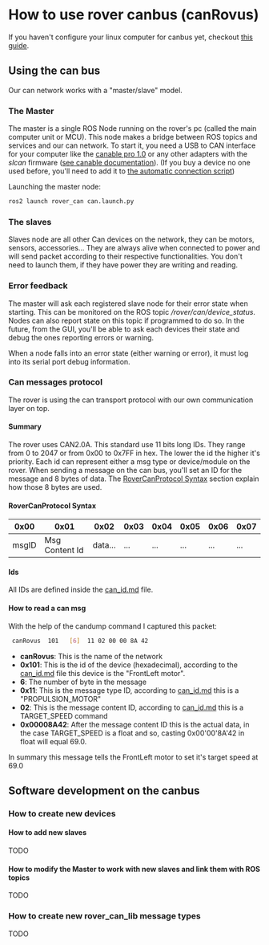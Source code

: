 # How to use rover canbus (canRovus)

If you haven't configure your linux computer for canbus yet, checkout [this guide](can_setup.md).

## Using the can bus

Our can network works with a "master/slave" model.

### The Master

The master is a single ROS Node running on the rover's pc (called the main computer unit or MCU). This node makes a bridge between ROS topics and services and our can network. To start it, you need a USB to CAN interface for your computer like the [canable pro 1.0](https://canable.io/) or any other adapters with the _slcan_ firmware ([see canable documentation](https://canable.io/getting-started.html)). (If you buy a device no one used before, you'll need to add it to [the automatic connection script](../../rover_can/scripts/can_configuration/90-usb-slcan.rules))

Launching the master node:

```bash
ros2 launch rover_can can.launch.py
```

### The slaves

Slaves node are all other Can devices on the network, they can be motors, sensors, accessories... They are always alive when connected to power and will send packet according to their respective functionalities. You don't need to launch them, if they have power they are writing and reading.

### Error feedback

The master will ask each registered slave node for their error state when starting. This can be monitored on the ROS topic _/rover/can/device_status_. Nodes can also report state on this topic if programmed to do so. In the future, from the GUI, you'll be able to ask each devices their state and debug the ones reporting errors or warning.

When a node falls into an error state (either warning or error), it must log into its serial port debug information.

### Can messages protocol

The rover is using the can transport protocol with our own communication layer on top.

#### Summary

The rover uses CAN2.0A. This standard use 11 bits long IDs. They range from 0 to 2047 or from 0x00 to 0x7FF in hex. The lower the id the higher it's priority. Each id can represent either a msg type or device/module on the rover. When sending a message on the can bus, you'll set an ID for the message and 8 bytes of data. The [RoverCanProtocol Syntax](#rovercanprotocol-syntax) section explain how those 8 bytes are used.

#### RoverCanProtocol Syntax

| 0x00  | 0x01           | 0x02    | 0x03 | 0x04 | 0x05 | 0x06 | 0x07 |
| ----- | -------------- | ------- | ---- | ---- | ---- | ---- | ---- |
| msgID | Msg Content Id | data... | ...  | ...  | ...  | ...  | ...  |


#### Ids

All IDs are defined inside the [can_id.md](can_id.md) file.

#### How to read a can msg

With the help of the candump command I captured this packet:

```bash
 canRovus  101   [6]  11 02 00 00 8A 42
```

- **canRovus**: This is the name of the network
- **0x101**: This is the id of the device (hexadecimal), according to the [can_id.md](can_id.md) file this device is the "FrontLeft motor".
- **6**: The number of byte in the message
- **0x11**: This is the message type ID, according to [can_id.md](can_id.md) this is a "PROPULSION_MOTOR"
- **02**: This is the message content ID, according to [can_id.md](can_id.md) this is a TARGET_SPEED command
- **0x00008A42**: After the message content ID this is the actual data, in the case TARGET_SPEED is a float and so, casting 0x00'00'8A'42 in float will equal 69.0.

In summary this message tells the FrontLeft motor to set it's target speed at 69.0

## Software development on the canbus

### How to create new devices

#### How to add new slaves

TODO

#### How to modify the Master to work with new slaves and link them with ROS topics

TODO

### How to create new rover_can_lib message types

TODO
